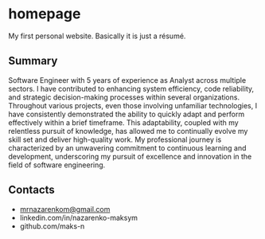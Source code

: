 # homepage

My first personal website. Basically it is just a résumé.

## Summary

Software Engineer with 5 years of experience as Analyst across multiple sectors. I have contributed to enhancing system efficiency, code reliability, and strategic decision-making processes within several organizations. Throughout various projects, even those involving unfamiliar technologies, I have consistently demonstrated the ability to quickly adapt and perform effectively within a brief timeframe. This adaptability, coupled with my relentless pursuit of knowledge, has allowed me to continually evolve my skill set and deliver high-quality work. My professional journey is characterized by an unwavering commitment to continuous learning and development, underscoring my pursuit of excellence and innovation in the field of software engineering.

## Contacts

- mrnazarenkom@gmail.com
- linkedin.com/in/nazarenko-maksym
- github.com/maks-n
